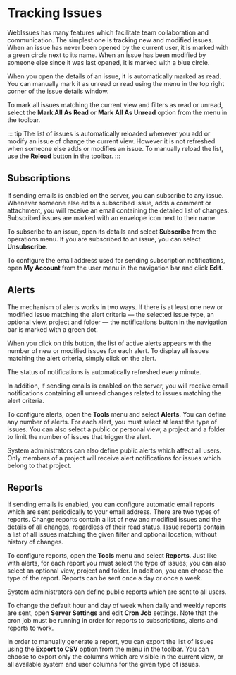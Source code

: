# Tracking Issues

WebIssues has many features which facilitate team collaboration and communication. The simplest one is tracking new and modified issues. When an issue has never been opened by the current user, it is marked with a green circle next to its name. When an issue has been modified by someone else since it was last opened, it is marked with a blue circle.

When you open the details of an issue, it is automatically marked as read. You can manually mark it as unread or read using the menu in the top right corner of the issue details window.

To mark all issues matching the current view and filters as read or unread, select the **Mark All As Read** or **Mark All As Unread** option from the menu in the toolbar.

::: tip
The list of issues is automatically reloaded whenever you add or modify an issue of change the current view. However it is not refreshed when someone else adds or modifies an issue. To manually reload the list, use the **Reload** button in the toolbar.
:::

## Subscriptions

If sending emails is enabled on the server, you can subscribe to any issue. Whenever someone else edits a subscribed issue, adds a comment or attachment, you will receive an email containing the detailed list of changes. Subscribed issues are marked with an envelope icon next to their name.

To subscribe to an issue, open its details and select **Subscribe** from the operations menu. If you are subscribed to an issue, you can select **Unsubscribe**.

To configure the email address used for sending subscription notifications, open **My Account** from the user menu in the navigation bar and click **Edit**.

## Alerts

The mechanism of alerts works in two ways. If there is at least one new or modified issue matching the alert criteria &mdash; the selected issue type, an optional view, project and folder &mdash; the notifications button in the navigation bar is marked with a green dot.

When you click on this button, the list of active alerts appears with the number of new or modified issues for each alert. To display all issues matching the alert criteria, simply click on the alert.

The status of notifications is automatically refreshed every minute.

In addition, if sending emails is enabled on the server, you will receive email notifications containing all unread changes related to issues matching the alert criteria.

To configure alerts, open the **Tools** menu and select **Alerts**. You can define any number of alerts. For each alert, you must select at least the type of issues. You can also select a public or personal view, a project and a folder to limit the number of issues that trigger the alert.

System administrators can also define public alerts which affect all users. Only members of a project will receive alert notifications for issues which belong to that project.

## Reports

If sending emails is enabled, you can configure automatic email reports which are sent periodically to your email address. There are two types of reports. Change reports contain a list of new and modified issues and the details of all changes, regardless of their read status. Issue reports contain a list of all issues matching the given filter and optional location, without history of changes.

To configure reports, open the **Tools** menu and select **Reports**. Just like with alerts, for each report you must select the type of issues; you can also select an optional view, project and folder. In addition, you can choose the type of the report. Reports can be sent once a day or once a week.

System administrators can define public reports which are sent to all users.

To change the default hour and day of week when daily and weekly reports are sent, open **Server Settings** and edit **Cron Job** settings. Note that the cron job must be running in order for reports to subscriptions, alerts and reports to work.

In order to manually generate a report, you can export the list of issues using the **Export to CSV** option from the menu in the toolbar. You can choose to export only the columns which are visible in the current view, or all available system and user columns for the given type of issues.
